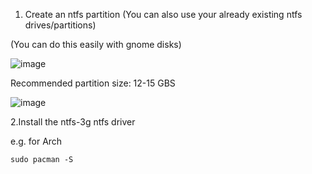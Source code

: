 1. Create an ntfs partition (You can also use your already existing ntfs drives/partitions)

(You can do this easily with gnome disks)

![image](https://github.com/user-attachments/assets/5a162e0d-f1ab-4997-8a75-6019600c723e)

Recommended partition size: 12-15 GBS

![image](https://github.com/user-attachments/assets/25ea69c7-a00f-4f33-9c46-df63f0398331)

2.Install the ntfs-3g ntfs driver

e.g. for Arch

```
sudo pacman -S
```
